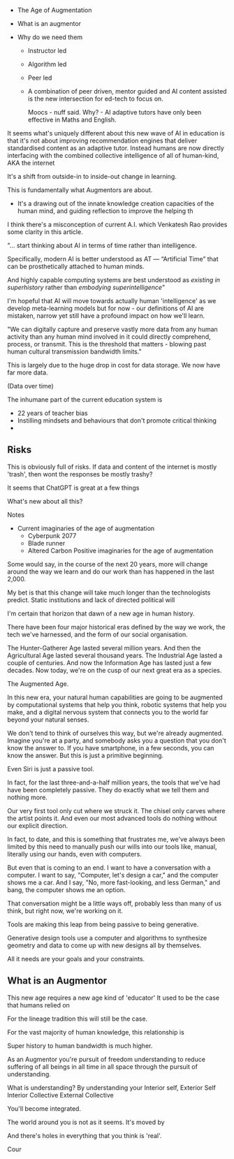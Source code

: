 - The Age of Augmentation

- What is an augmentor
- Why do we need them
	- Instructor led 
	- Algorithm led
	- Peer led
	- A combination of peer driven, mentor guided and AI content assisted is the new intersection for ed-tech to focus on. 
	  
	  Moocs - nuff said.
	  Why? - AI adaptive tutors have only been effective in Maths and English. 
	  
It seems what's uniquely different about this new wave of AI in education is that it's not about improving recommendation engines that deliver standardised content as an adaptive tutor. Instead humans are now directly interfacing with the combined collective intelligence of all of human-kind, AKA the internet

It's a shift from outside-in to inside-out change in learning. 

This is fundamentally what Augmentors are about. 

- It's a drawing out of the innate knowledge creation capacities of the human mind, and guiding reflection to improve the helping th

I think there's a misconception of current A.I. which Venkatesh Rao provides some clarity in this article. 

"... start thinking about AI in terms of time rather than intelligence. 

Specifically, modern AI is better understood as AT — “Artificial Time” that can be prosthetically attached to human minds.

And highly capable computing systems are best understood as _existing in superhistory_ rather than _embodying superintelligence_"

I'm hopeful that AI will move towards actually human 'intelligence' as we develop meta-learning models but for now - our definitions of AI are mistaken, narrow yet still have a profound impact on how we'll learn.

"We can digitally capture and preserve vastly more data from any human activity than any human mind involved in it could directly comprehend, process, or transmit. 
This is the threshold that matters - blowing past human cultural transmission bandwidth limits."

This is largely due to the huge drop in cost for data storage. We now have far more data.

(Data over time)

The inhumane part of the current education system is 

- 22 years of teacher bias
- Instilling mindsets and behaviours that don't promote critical thinking
- 


## Risks



This is obviously full of risks. If data and content of the internet is mostly 'trash', then wont the responses be mostly trashy? 

It seems that ChatGPT is great at a few things



What's new about all this? 

Notes 
- Current imaginaries of the age of augmentation
	- Cyberpunk 2077
	- Blade runner
	- Altered Carbon 
Positive imaginaries for the age of augmentation


Some would say, in the course of the next 20 years, more will change around the way we learn and do our work than has happened in the last 2,000. 

My bet is that this change will take much longer than the technologists predict. Static institutions and lack of directed political will 


I'm certain that horizon that dawn of a new age in human history.

There have been four major historical eras defined by the way we work, the tech we've harnessed, and the form of our social organisation.

The Hunter-Gatherer Age lasted several million years.
And then the Agricultural Age lasted several thousand years.
The Industrial Age lasted a couple of centuries.
And now the Information Age has lasted just a few decades.
Now today, we're on the cusp of our next great era as a species.

The Augmented Age.

In this new era, your natural human capabilities are going to be augmented by computational systems that help you think, robotic systems that help you make, and a digital nervous system that connects you to the world far beyond your natural senses.

We don't tend to think of ourselves this way, but we're already augmented. Imagine you're at a party, and somebody asks you a question that you don't know the answer to. If you have smartphone, in a few seconds, you can know the answer. But this is just a primitive beginning.

Even Siri is just a passive tool.

In fact, for the last three-and-a-half million years, the tools that we've had have been completely passive. They do exactly what we tell them and nothing more.

Our very first tool only cut where we struck it.
The chisel only carves where the artist points it.
And even our most advanced tools do nothing without our explicit direction.

In fact, to date, and this is something that frustrates me,
we've always been limited by this need to manually push our wills into our tools like, manual, literally using our hands, even with computers.

But even that is coming to an end. I want to have a conversation with a computer. I want to say, "Computer, let's design a car," and the computer shows me a car. And I say, "No, more fast-looking, and less German," and bang, the computer shows me an option.

That conversation might be a little ways off, probably less than many of us think, but right now, we're working on it.

Tools are making this leap from being passive to being generative.

Generative design tools use a computer and algorithms to synthesize geometry and data to come up with new designs all by themselves.


All it needs are your goals and your constraints.

## What is an Augmentor 

This new age requires a new age kind of 'educator' 
It used to be the case that humans relied on 

For the lineage tradition this will still be the case.

For the vast majority of human knowledge, this relationship is 

Super history to human bandwidth is much higher.


As an Augmentor you're pursuit of freedom understanding  to reduce suffering of all beings in all time in all space through the pursuit of understanding.


What is understanding? 
By understanding your 
Interior self, 
Exterior Self 
Interior Collective 
External Collective 

You'll become integrated. 

The world around you is not as it seems. It's moved by

And there's holes in everything that you think is 'real'. 

Cour
